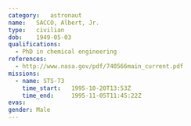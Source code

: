 ```yaml
---
category:	astronaut
name:	SACCO, Albert, Jr.
type:	civilian
dob:	1949-05-03
qualifications:
  - PhD in chemical engineering
references:
  - http://www.nasa.gov/pdf/740566main_current.pdf
missions:
  - name: STS-73
    time_start:   1995-10-20T13:53Z
    time_end:     1995-11-05T11:45:22Z
evas:
gender:	Male
---
```

